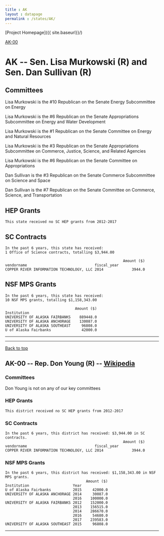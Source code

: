 ```yaml
---
title : AK
layout : datapage
permalink : /states/AK/
---
```

<a name="top"></a>
[Project Homepage]({{ site.baseurl}}/)


[AK-00](#AK-00)  

# AK -- Sen. Lisa Murkowski (R) and  Sen. Dan Sullivan (R)
## Committees
Lisa Murkowski is the #10 Republican on the Senate Energy Subcommittee on Energy 

Lisa Murkowski is the #6 Republican on the Senate Appropriations Subcommittee on Energy and Water Development 

Lisa Murkowski is the #1 Republican on the Senate Committee on Energy and Natural Resources 

Lisa Murkowski is the #3 Republican on the Senate Appropriations Subcommittee on Commerce, Justice, Science, and Related Agencies 

Lisa Murkowski is the #6 Republican on the Senate Committee on Appropriations 

Dan Sullivan is the #3 Republican on the Senate Commerce Subcommittee on Science and Space 

Dan Sullivan is the #7 Republican on the Senate Committee on Commerce, Science, and Transportation 

## HEP Grants
```
This state received no SC HEP grants from 2012-2017
```
## SC Contracts
```
In the past 6 years, this state has received:
1 Office of Science contracts, totalling $3,944.00
 
                                                      Amount ($)
vendorname                               fiscal_year            
COPPER RIVER INFORMATION TECHNOLOGY, LLC 2014             3944.0
```
## NSF MPS Grants
```
In the past 6 years, this state has received:
10 NSF MPS grants, totalling $1,158,343.00
 
                                Amount ($)
Institution                               
UNIVERSITY OF ALASKA FAIRBANKS    889448.0
UNIVERSITY OF ALASKA ANCHORAGE    130087.0
UNIVERSITY OF ALASKA SOUTHEAST     96808.0
U of Alaska Fairbanks              42000.0
```
---
---
<a name="AK-00"></a>
[Back to top](#top)
## AK-00 -- Rep. Don Young (R) -- [Wikipedia](https://en.wikipedia.org/wiki/AK-00)
### Committees
Don Young is not on any of our key committees 

### HEP Grants
```
This district received no SC HEP grants from 2012-2017
```
### SC Contracts
```
In the past 6 years, this district has received: $3,944.00 in SC contracts.
                                                      Amount ($)
vendorname                               fiscal_year            
COPPER RIVER INFORMATION TECHNOLOGY, LLC 2014             3944.0
```
### NSF MPS Grants
```
In the past 6 years, this district has received: $1,158,343.00 in NSF MPS grants.
                                     Amount ($)
Institution                    Year            
U of Alaska Fairbanks          2015     42000.0
UNIVERSITY OF ALASKA ANCHORAGE 2014     30087.0
                               2016    100000.0
UNIVERSITY OF ALASKA FAIRBANKS 2012    152000.0
                               2013    156515.0
                               2014    286670.0
                               2016     54680.0
                               2017    239583.0
UNIVERSITY OF ALASKA SOUTHEAST 2015     96808.0
```
---
